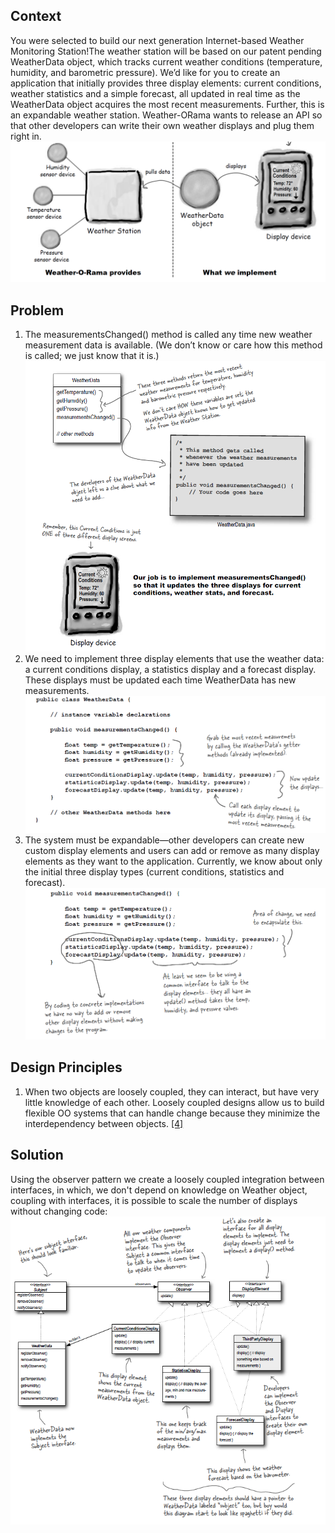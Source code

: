 ## Context
You were selected to build our next generation Internet-based Weather Monitoring Station!The weather station will be based on our patent pending WeatherData object, which tracks current weather conditions (temperature, humidity, and barometric pressure). Weʼd like
for you to create an application that initially provides three display elements: current conditions, weather statistics and a simple forecast, all updated in real time as the WeatherData object acquires the most recent measurements.
Further, this is an expandable weather station. Weather-ORama wants to release an API so that other developers can write their own weather displays and plug them right in.
![image](../../images/observer/context.png)

## Problem
1. The measurementsChanged() method is called any time new weather measurement data is available. (We don’t know or care how this method is called; we just know that it is.)
![image](../../images/observer/problem-1.png)
2. We need to implement three display elements that use the weather data: a current conditions display, a statistics display and a forecast display. These displays must be updated each time WeatherData has new measurements.
![image](../../images/observer/problem-2.png)
3. The system must be expandable—other developers can create new custom display elements and users can add or remove as many display elements as they want to the application. Currently, we know about only the initial three display types (current conditions, statistics and forecast).
![image](../../images/observer/problem-3.png)

## Design Principles
1. When two objects are loosely coupled, they can interact,
but have very little knowledge of each other. Loosely coupled designs allow us to build flexible OO systems that can handle change because they minimize the interdependency between objects. [[4]](../../design_principles.md#L4)

## Solution
Using the observer pattern we create a loosely coupled integration between interfaces, in which, we don't depend on knowledge on Weather object, coupling with interfaces, it is possible to scale the number of displays without changing code:
![image](../../images/observer/solution.png)
